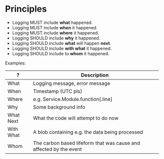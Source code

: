 # Principles

* Logging MUST include **what** happened.
* Logging MUST include **when** it happened.
* Logging MUST include **where** it happened.
* Logging SHOULD include **why** it happened.
* Logging SHOULD include **what** will happen **next**.
* Logging SHOULD include **with what** it happened.
* Logging SHOULD include to **whom** it happened.

Examples:

| ?        | Description     |
| ---------|-------------    |
| What     | Logging message, error message |
| When     | Timestamp (UTC pls) |
| Where    | e.g. Service.Module.function[.line] |
| Why      | Some background info |
| What Next | What the code will attempt to do now |
| With What | A blob containing e.g. the data being processed |
| Whom     | The carbon based lifeform that was cause and affected by the event |
